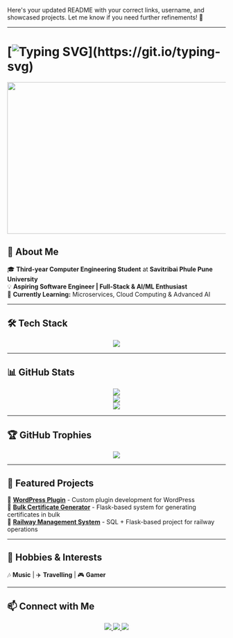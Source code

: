 Here's your updated README with your correct links, username, and showcased projects. Let me know if you need further refinements! 🚀  

---

# [![Typing SVG](https://readme-typing-svg.herokuapp.com?font=Fira+Code&size=22&pause=1000&color=F74C00&width=600&lines=Hey+there!+👋;I'm+Anand+Bora!;Aspiring+Software+Engineer;Passionate+about+AI%2FML+and+Development!)](https://git.io/typing-svg)  

<p align="center">
  <img src="[https://bilginc.com/editorFiles/4fb239cb.gif](https://media.tenor.com/trwMzHIDQlQAAAAi/hack-hacking.gif)" width="600" height="350">
</p>

## 🚀 About Me  
🎓 **Third-year Computer Engineering Student** at **Savitribai Phule Pune University**  
💡 **Aspiring Software Engineer | Full-Stack & AI/ML Enthusiast**  
🌱 **Currently Learning:** Microservices, Cloud Computing & Advanced AI  

---

## 🛠️ Tech Stack  

<p align="center">  
  <img src="https://skillicons.dev/icons?i=python,java,js,html,css,react,flask,mongodb,mysql,git,github,vscode" />
</p>  

---

## 📊 GitHub Stats  

<p align="center">
  <img src="https://github-readme-streak-stats.herokuapp.com/?user=Anand-Bora-0001&theme=radical&hide_border=true" />
  <br>
  <img src="https://github-readme-stats.vercel.app/api?username=Anand-Bora-0001&show_icons=true&theme=radical&hide=contribs" />
  <br>
  <img src="https://github-readme-stats.vercel.app/api/top-langs/?username=Anand-Bora-0001&layout=compact&theme=radical" />
</p>

---

## 🏆 GitHub Trophies  
<p align="center">  
  <img src="https://github-profile-trophy.vercel.app/?username=Anand-Bora-0001&theme=darkhub&margin-w=15&margin-h=15&no-bg=true&no-frame=true" />  
</p>

---

## 📌 Featured Projects  
🚀 **[WordPress Plugin](#)** - Custom plugin development for WordPress  
📜 **[Bulk Certificate Generator](#)** - Flask-based system for generating certificates in bulk  
🚆 **[Railway Management System](#)** - SQL + Flask-based project for railway operations  

---

## 🌟 Hobbies & Interests  
🎶 **Music** | ✈️ **Travelling** | 🎮 **Gamer**

---

## 📫 Connect with Me  
<p align="center">
  <a href="https://www.linkedin.com/in/anand-bora/">
    <img src="https://img.shields.io/badge/LinkedIn-blue?style=for-the-badge&logo=linkedin" />
  </a>
  <a href="https://www.instagram.com/anand0001/">
    <img src="https://img.shields.io/badge/Instagram-E4405F?style=for-the-badge&logo=instagram&logoColor=white" />
  </a>
  <a href="https://github.com/Anand-Bora-0001">
    <img src="https://img.shields.io/badge/GitHub-181717?style=for-the-badge&logo=github&logoColor=white" />
  </a>
</p>
